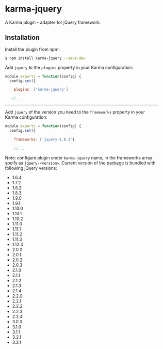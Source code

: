karma-jquery
============

A Karma plugin - adapter for jQuery framework.

Installation
------------

Install the plugin from npm:

```sh
$ npm install karma-jquery --save-dev
```

Add `jquery` to the `plugins` property in your Karma configuration:

```js
module.exports = function(config) {
  config.set({

    plugins: ['karma-jquery']

   //...
```

---

Add `jquery` of the version you need to the `frameworks` property in your Karma configuration:
```js
module.exports = function(config) {
  config.set({

    frameworks: ['jquery-1.8.3']
    
    //...
```

Note: configure plugin under `karma-jquery` name, in the frameworks array speify as `jquery-<version>`. Current version of the package is bundled with following jQuery versions:
 * 1.6.4
 * 1.7.2
 * 1.8.2
 * 1.8.3
 * 1.9.0
 * 1.9.1
 * 1.10.0
 * 1.10.1
 * 1.10.2
 * 1.11.0
 * 1.11.1
 * 1.11.2
 * 1.11.3
 * 1.12.4
 * 2.0.0
 * 2.0.1
 * 2.0.2
 * 2.0.3
 * 2.1.0
 * 2.1.1
 * 2.1.2
 * 2.1.3
 * 2.1.4
 * 2.2.0
 * 2.2.1
 * 2.2.2
 * 2.2.3
 * 2.2.4
 * 3.0.0
 * 3.1.0
 * 3.1.1
 * 3.2.1
 * 3.3.1
 
